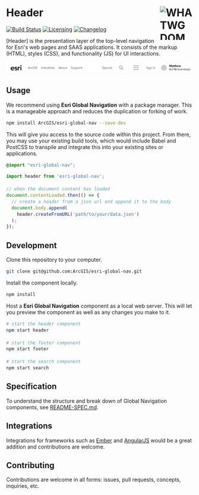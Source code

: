 # Header [<img src="https://upload.wikimedia.org/wikipedia/commons/5/52/WHATWG_DOM_logo.svg" alt="WHATWG DOM logo" width="90" height="90" align="right">][Esri Global Navigation]

[![Build Status][cli-img]][cli-url]
[![Licensing][lic-img]][lic-url]
[![Changelog][log-img]][log-url]

[Header] is the presentation layer of the top-level navigation for Esri's web
pages and SAAS applications. It consists of the markup (HTML), styles (CSS),
and functionality (JS) for UI interactions.

![Global Navigation: desktop view](../readme-screenshots/esri-global-nav-desktop.png)

## Usage

We recommend using **Esri Global Navigation** with a package manager. This is a
manageable approach and reduces the duplication or forking of work.

```sh
npm install ArcGIS/esri-global-nav --save-dev
```

This will give you access to the source code within this project. From there,
you may use your existing build tools, which would include Babel and PostCSS to
transpile and integrate this into your existing sites or applications.

```css
@import "esri-global-nav";
```

```js
import header from 'esri-global-nav';

// when the document content has loaded
document.contentLoaded.then(() => {
  // create a header from a json url and append it to the body
  document.body.append(
    header.createFromURL('path/to/your/data.json')
  );
});
```

## Development

Clone this repository to your computer.

```sh
git clone git@github.com:ArcGIS/esri-global-nav.git
```

Install the component locally.

```sh
npm install
```

Host a **Esri Global Navigation** component as a local web server. This will
let you preview the component as well as any changes you make to it.

```sh
# start the header component
npm start header

# start the footer component
npm start footer

# start the search component
npm start search
```

## Specification

To understand the structure and break down of Global Navigation components, see
[README-SPEC.md].

## Integrations

Integrations for frameworks such as [Ember] and [AngularJS] would be a great addition and contributions are welcome.

## Contributing

Contributions are welcome in all forms: issues, pull requests, concepts, inquiries, etc.

[Esri Global Navigation]: https://github.com/ArcGIS/esri-global-nav
[Ember]: http://emberjs.com/
[AngularJS]: https://angularjs.org/
[README-SPEC.md]: README-SPEC.md

[cli-url]: https://travis-ci.com/ArcGIS/esri-global-nav
[cli-img]: https://api.travis-ci.com/ArcGIS/esri-global-nav.svg?token=mqvp34VgHUamyk5XDa9d
[lic-url]: LICENSE.md
[lic-img]: https://img.shields.io/badge/license-CC0--1.0-blue.svg
[log-url]: CHANGELOG.md
[log-img]: https://img.shields.io/badge/changelog-md-blue.svg
